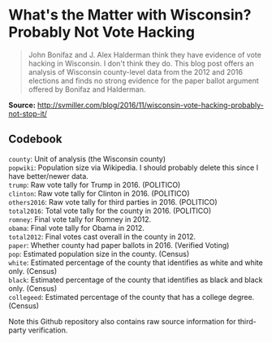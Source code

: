# What's the Matter with Wisconsin? Probably Not Vote Hacking

> John Bonifaz and J. Alex Halderman think they have evidence of vote hacking in Wisconsin. I don't think they do. This blog post offers an analysis of Wisconsin county-level data from the 2012 and 2016 elections and finds no strong evidence for the paper ballot argument offered by Bonifaz and Halderman.

**Source:** http://svmiller.com/blog/2016/11/wisconsin-vote-hacking-probably-not-stop-it/

## Codebook

`county`: Unit of analysis (the Wisconsin county)  
`popwiki`: Population size via Wikipedia. I should probably delete this since I have better/newer data.  
`trump`: Raw vote tally for Trump in 2016. (POLITICO)  
`clinton`: Raw vote tally for Clinton in 2016. (POLITICO)  
`others2016`: Raw vote tally for third parties in 2016. (POLITICO)  
`total2016`: Total vote tally for the county in 2016. (POLITICO)  
`romney`: Final vote tally for Romney in 2012.  
`obama`: Final vote tally for Obama in 2012.  
`total2012`: Final votes cast overall in the county in 2012.  
`paper`: Whether county had paper ballots in 2016. (Verified Voting)  
`pop`: Estimated population size in the county. (Census)  
`white`: Estimated percentage of the county that identifies as white and white only. (Census)  
`black`: Estimated percentage of the county that identifies as black and black only. (Census)  
`collegeed`: Estimated percentage of the county that has a college degree. (Census)  

Note this Github repository also contains raw source information for third-party verification.